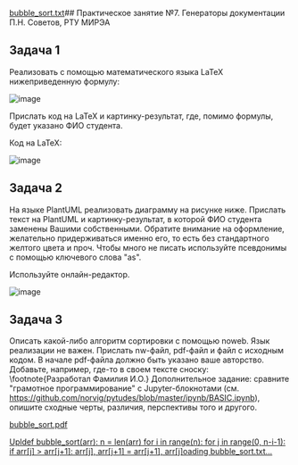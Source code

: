 [bubble_sort.txt](https://github.com/user-attachments/files/18139495/bubble_sort.txt)## Практическое занятие №7. Генераторы документации
П.Н. Советов, РТУ МИРЭА

## Задача 1
Реализовать с помощью математического языка LaTeX нижеприведенную формулу:

![image](https://github.com/user-attachments/assets/322f1fb0-8e33-43bf-a4ff-0d7e5095a00b)


Прислать код на LaTeX и картинку-результат, где, помимо формулы, будет указано ФИО студента.

Код на LaTeX: 

![image](https://github.com/user-attachments/assets/6de5cac7-d81b-4988-ace9-dbd4defb337b)

## Задача 2
На языке PlantUML реализовать диаграмму на рисунке ниже. Прислать текст на PlantUML и картинку-результат, в которой ФИО студента заменены Вашими собственными. Обратите внимание на оформление, желательно придерживаться именно его, то есть без стандартного желтого цвета и проч. Чтобы много не писать используйте псевдонимы с помощью ключевого слова "as".

Используйте онлайн-редактор.

![image](https://github.com/user-attachments/assets/7d4f5adc-1416-47b6-a5e0-22ea8292aabc)

## Задача 3
Описать какой-либо алгоритм сортировки с помощью noweb. Язык реализации не важен. Прислать nw-файл, pdf-файл и файл с исходным кодом. В начале pdf-файла должно быть указано ваше авторство. Добавьте, например, где-то в своем тексте сноску: \footnote{Разработал Фамилия И.О.} Дополнительное задание: сравните "грамотное программирование" с Jupyter-блокнотами (см. https://github.com/norvig/pytudes/blob/master/ipynb/BASIC.ipynb), опишите сходные черты, различия, перспективы того и другого.

[bubble_sort.pdf](https://github.com/user-attachments/files/18139479/bubble_sort.pdf)

[Upldef bubble_sort(arr):
    n = len(arr)
    for i in range(n):
        for j in range(0, n-i-1):
            if arr[j] > arr[j+1]:
                arr[j], arr[j+1] = arr[j+1], arr[j]oading bubble_sort.txt…]()



